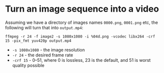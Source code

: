 # Turn an image sequence into a video

Assuming we have a directory of images names `0000.png`, `0001.png` etc, the following
will turn that into `output.mp4`:

```
ffmpeg -r 24 -f image2 -s 1080x1080 -i %04d.png -vcodec libx264 -crf 15 -pix_fmt yuv420p output.mp4
```


 - `-s 1080x1080` - the image resolution
 - `-r 24` - the desired frame rate
 - `-crf 15` -  0–51, where 0 is lossless, 23 is the default, and 51 is worst quality possible
